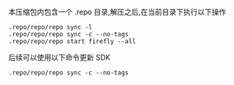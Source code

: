 本压缩包内包含一个 .repo 目录,解压之后,在当前目录下执行以下操作

```
.repo/repo/repo sync -l
.repo/repo/repo sync -c --no-tags
.repo/repo/repo start firefly --all
```

后续可以使用以下命令更新 SDK
```
.repo/repo/repo sync -c --no-tags
```

